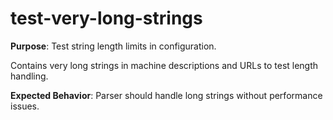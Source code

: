 # test-very-long-strings

**Purpose**: Test string length limits in configuration.

Contains very long strings in machine descriptions and URLs to test length handling.

**Expected Behavior**: Parser should handle long strings without performance issues.
